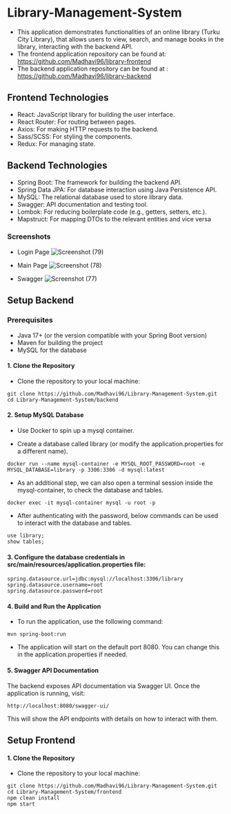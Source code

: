 # Library-Management-System

- This application demonstrates functionalities of an online library (Turku City Library), that allows users to view, search, and manage books in the library, interacting with the backend API.
- The frontend application repository can be found at: https://github.com/Madhavi96/library-frontend
- The backend application repository can be found at : https://github.com/Madhavi96/library-backend

## Frontend Technologies
- React: JavaScript library for building the user interface.
- React Router: For routing between pages.
- Axios: For making HTTP requests to the backend.
- Sass/SCSS: For styling the components.
- Redux: For managing state.

## Backend Technologies
- Spring Boot: The framework for building the backend API.
- Spring Data JPA: For database interaction using Java Persistence API.
- MySQL: The relational database used to store library data.
- Swagger: API documentation and testing tool.
- Lombok: For reducing boilerplate code (e.g., getters, setters, etc.).
- Mapstruct: For mapping DTOs to the relevant entities and vice versa

### Screenshots

- Login Page
![Screenshot (79)](https://github.com/user-attachments/assets/8d1bc886-ee98-4149-934c-ba5e0eeb48f5)

- Main Page 
![Screenshot (78)](https://github.com/user-attachments/assets/6814c97b-4f99-410b-b09b-0b34864ba82d)

- Swagger
![Screenshot (77)](https://github.com/user-attachments/assets/020b8c8e-97a5-4399-a284-cf899d94ef22)

## Setup Backend

### Prerequisites

- Java 17+ (or the version compatible with your Spring Boot version)
- Maven for building the project
- MySQL for the database

#### 1. Clone the Repository
- Clone the repository to your local machine:

```
git clone https://github.com/Madhavi96/Library-Management-System.git
cd Library-Management-System/backend
```

#### 2. Setup MySQL Database
- Use Docker to spin up a mysql container.

- Create a database called library (or modify the application.properties for a different name).

```
docker run --name mysql-container -e MYSQL_ROOT_PASSWORD=root -e MYSQL_DATABASE=library -p 3306:3306 -d mysql:latest
```

- As an additional step, we can also open a terminal session inside the mysql-container, to check the database and tables.

```
docker exec -it mysql-container mysql -u root -p
```
- After authenticating with the password, below commands can be used to interact with the database and tables.

```
use library;
show tables;
```


#### 3. Configure the database credentials in src/main/resources/application.properties file:

```
spring.datasource.url=jdbc:mysql://localhost:3306/library
spring.datasource.username=root
spring.datasource.password=root
```

#### 4. Build and Run the Application

- To run the application, use the following command:

```
mvn spring-boot:run
```

- The application will start on the default port 8080. You can change this in the application.properties if needed.

#### 5. Swagger API Documentation
The backend exposes API documentation via Swagger UI. Once the application is running, visit:

```
http://localhost:8080/swagger-ui/
```
This will show the API endpoints with details on how to interact with them.


## Setup Frontend

#### 1. Clone the Repository
- Clone the repository to your local machine:

```
git clone https://github.com/Madhavi96/Library-Management-System.git
cd Library-Management-System/frontend
npm clean install
npm start
```
